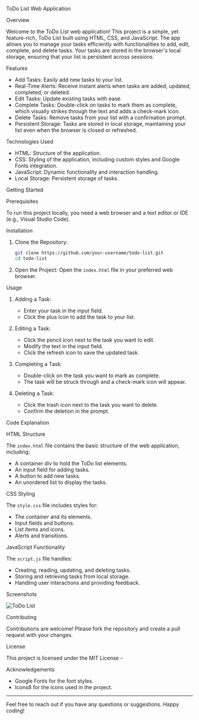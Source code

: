 ToDo List Web Application

 Overview

Welcome to the ToDo List web application! This project is a simple, yet feature-rich, ToDo List built using HTML, CSS, and JavaScript. The app allows you to manage your tasks efficiently with functionalities to add, edit, complete, and delete tasks. Your tasks are stored in the browser's local storage, ensuring that your list is persistent across sessions.

 Features

- Add Tasks: Easily add new tasks to your list.
- Real-Time Alerts: Receive instant alerts when tasks are added, updated, completed, or deleted.
- Edit Tasks: Update existing tasks with ease.
- Complete Tasks: Double-click on tasks to mark them as complete, which visually strikes through the text and adds a check-mark icon.
- Delete Tasks: Remove tasks from your list with a confirmation prompt.
- Persistent Storage: Tasks are stored in local storage, maintaining your list even when the browser is closed or refreshed.

 Technologies Used

- HTML: Structure of the application.
- CSS: Styling of the application, including custom styles and Google Fonts integration.
- JavaScript: Dynamic functionality and interaction handling.
- Local Storage: Persistent storage of tasks.

 Getting Started

Prerequisites

To run this project locally, you need a web browser and a text editor or IDE (e.g., Visual Studio Code).

Installation

1. Clone the Repository:
    ```bash
    git clone https://github.com/your-username/todo-list.git
    cd todo-list
    ```

2. Open the Project:
    Open the `index.html` file in your preferred web browser.

 Usage

1. Adding a Task:
    - Enter your task in the input field.
    - Click the plus icon to add the task to your list.

2. Editing a Task:
    - Click the pencil icon next to the task you want to edit.
    - Modify the text in the input field.
    - Click the refresh icon to save the updated task.

3. Completing a Task:
    - Double-click on the task you want to mark as complete.
    - The task will be struck through and a check-mark icon will appear.

4. Deleting a Task:
    - Click the trash icon next to the task you want to delete.
    - Confirm the deletion in the prompt.

 Code Explanation

HTML Structure

The `index.html` file contains the basic structure of the web application, including:

- A container div to hold the ToDo list elements.
- An input field for adding tasks.
- A button to add new tasks.
- An unordered list to display the tasks.

CSS Styling

The `style.css` file includes styles for:

- The container and its elements.
- Input fields and buttons.
- List items and icons.
- Alerts and transitions.

JavaScript Functionality

The `script.js` file handles:

- Creating, reading, updating, and deleting tasks.
- Storing and retrieving tasks from local storage.
- Handling user interactions and providing feedback.

 Screenshots

![ToDo List](images/todo-list-screenshot.png)

 Contributing

Contributions are welcome! Please fork the repository and create a pull request with your changes.

 License

This project is licensed under the MIT License - 

Acknowledgements

- Google Fonts for the font styles.
- Icons8 for the icons used in the project.

---

Feel free to reach out if you have any questions or suggestions. Happy coding!


